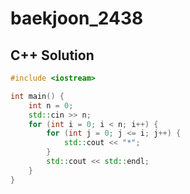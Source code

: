 # baekjoon_2438

## C++ Solution

```c++
#include <iostream>

int main() {
    int n = 0;
    std::cin >> n;
    for (int i = 0; i < n; i++) {
        for (int j = 0; j <= i; j++) {
            std::cout << "*";
        }
        std::cout << std::endl;
    }
}
```
